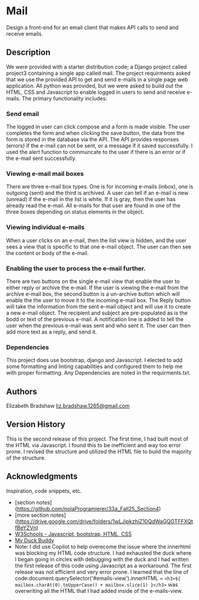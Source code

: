 # Mail

Design a front-end for an email client that makes API calls to send and receive emails.

## Description

We were provided with a starter distribution code; a Django project called project3 containing a single app called mail. The project requirments asked that we use the provided API to get and send e-mails in a single page web application. All python was provided, but we were asked to build out the HTML, CSS and Javascript to enable logged in users to send and receive e-mails. The primary functionality includes: 

### Send email
The logged in user can click compose and a form is made visible.  The user completes the form and when clicking the save button, the data from the form is stored in the database via the API. The API provides responses (errors) if the e-mail can not be sent, or a message if it saved successfully. I used the alert function to communcate to the user if there is an error or if the e-mail sent successfully. 

### Viewing e-mail mail boxes
There are three e-mail box types.  One is for incoming e-mails (inbox), one is outgoing (sent) and the third is archived.  A user can tell if an e-mail is new (unread) if the e-mail in the list is white.  If it is gray, then the user has already read the e-mail. All e-mails for that user are found in one of the three boxes depending on status elements in the object.  

### Viewing individual e-mails
When a user clicks on an e-mail, then the list view is hidden, and the user sees a view that is specific to that one e-mail object.  The user can then see the content or body of the e-mail. 

### Enabling the user to process the e-mail further. 
There are two buttons on the single e-mail view that enable the user to either reply or archive the e-mail.  If the user is viewing the e-mail from the archive e-mail box, the second button is a un-archive button which will enable the the user to move it to the incoming e-mail box. The Reply button will take the information from the sent e-mail object and will use it to create a new e-mail object.  The recipient and subject are pre-populated as is the bodd or text of the previous e-mail.  A notification line is added to tell the user when the previous e-mail was sent and who sent it. The user can then add more text as a reply, and send it. 

### Dependencies

This project does use bootstrap, django and Javascript. I elected to add some formatting and linting capabilities and configured them to help me with proper formatting.  Any Dependencies are noted in the requirments.txt.


## Authors

Elizabeth Bradshaw
liz.bradshaw.1265@gmail.com

## Version History

This is the second release of this project. The first time, I had built most of the HTML via Javascript.  I found this to be inefficient and way too error prone.  I revised the structure and utilized the HTML file to build the majority of the structure. 


## Acknowledgments

Inspiration, code snippets, etc.
* [section notes] (https://github.com/nolaProgramierer/33a_Fall25_Section4)
* [more section notes] (https://drive.google.com/drive/folders/1wLJipkzhiZ10QdWaGQGTFFXQtfBeYZVn)
* [W3Schools - Javascript, bootstrap, HTML, CSS](https://www.w3schools.com/)
* [My Duck Buddy](https://cs50.ai/chat)
* Note: I did use Copilot to help overecome the issue where the innerhtml was blocking my HTML code structure.  I had exhausted the duck where I began going in circles with debugging with the duck and I had written the first release of this code using Javascript as a workaround.  The first release was not efficient and very error prone. I learned that the line of code:document.querySelector('#emails-view').innerHTML = `<h3>${      mailbox.charAt(0).toUpperCase() + mailbox.slice(1) }</h3>` was overwriting all the HTML that I had added inside of the e-mails-view. 
